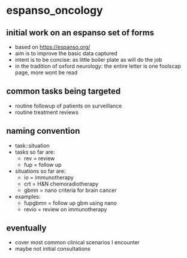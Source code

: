 # espanso_oncology

## initial work on an espanso set of forms
* based on https://espanso.org/
* aim is to improve the basic data captured
* intent is to be concise: as little boiler plate as will do the job
* in the tradition of oxford neurology: the entire letter is one foolscap page, more wont be read


## common tasks being targeted
* routine followup of patients on surveillance
* routine treatment reviews

## naming convention
* task::situation
* tasks so far are:
  + rev = review
  + fup = follow up
* situations so far are:
  + io = immunotherapy
  + crt = H&N chemoradiotherapy
  + gbmn = nano criteria for brain cancer
* examples:
  + fupgbmn = follow up gbm using nano 
  + revio = review on immunotherapy


## eventually
* cover most common clinical scenarios I encounter
* maybe not initial consultations
